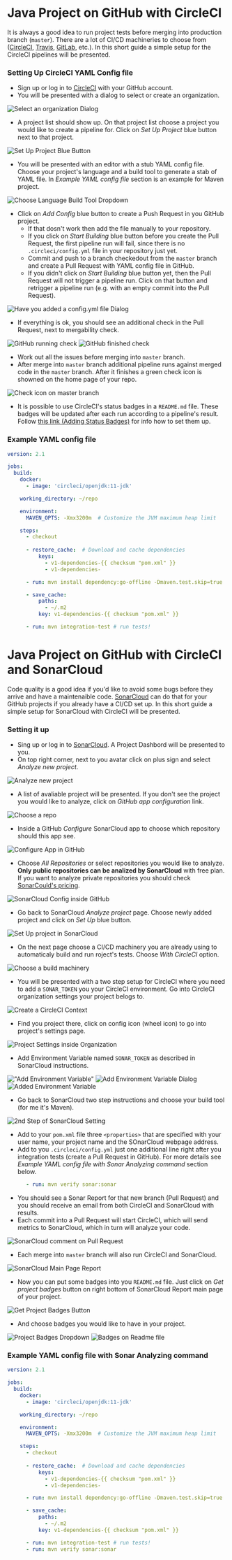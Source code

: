 # Java Project on GitHub with CircleCI

It is always a good idea to run project tests before merging into production branch (`master`). There are a lot of CI/CD machineries to choose from ([CircleCI](https://circleci.com/), [Travis](https://travis-ci.com/), [GitLab](https://gitlab.com/), etc.). In this short guide a simple setup for the CircleCI pipelines will be presented.

### Setting Up CircleCI YAML Config file

* Sign up or log in to [CircleCI](https://circleci.com/) with your GitHub account.
* You will be presented with a dialog to select or create an organization.

![Select an organization Dialog](01_select_org.png "Select an organization Dialog")
* A project list should show up. On that project list choose a project you would like to create a pipeline for. Click on _Set Up Project_ blue button next to that project.

![Set Up Project Blue Button](02_setup_project_button.png "Set Up Project Blue Button")
* You will be presented with an editor with a stub YAML config file. Choose your project's language and a build tool to generate a stab of YAML file. In _Example YAML config file_ section is an example for Maven project.

![Choose Language Build Tool Dropdown](03_choose_language_build_tool.png "Choose Language Build Tool Dropdown")
* Click on _Add Config_ blue button to create a Push Request in you GitHub project.
   * If that dosn't work then add the file manually to your repository.
   * If you click on _Start Building_ blue button before you create the Pull Request, the first pipeline run will fail, since there is no `.circleci/config.yml` file in your repository just yet.
   * Commit and push to a branch checkedout from the `master` branch and create a Pull Request with YAML config file in GitHub.
   * If you didn't click on _Start Building_ blue button yet, then the Pull Request will not trigger a pipeline run. Click on that button and retrigger a pipeline run (e.g. with an empty commit into the Pull Request).

![Have you added a config.yml file Dialog](04_adding_config_popup.png "Have you added a config.yml file Dialog")
* If everything is ok, you should see an additional check in the Pull Request, next to mergability check.

![GitHub running check](05_running_github_checks.png "GitHub running check")
![GitHub finished check](06_finished_github_checks.png "GitHub finished check")
* Work out all the issues before merging into `master` branch.
* After merge into `master` branch additional pipeline runs against merged code in the `master` branch. After it finishes a green check icon is showned on the home page of your repo.

![Check icon on master branch](07_main_repo_page_checks.png "Check icon on master branch")
* It is possible to use CircleCI's status badges in a `README.md` file. These badges will be updated after each run according to a pipeline's result. Follow [this link (Adding Status Badges)](https://circleci.com/docs/2.0/status-badges/) for info how to set them up.

### Example YAML config file

```yaml
version: 2.1

jobs:
  build:
    docker:
      - image: 'circleci/openjdk:11-jdk'

    working_directory: ~/repo

    environment:
      MAVEN_OPTS: -Xmx3200m  # Customize the JVM maximum heap limit

    steps:
      - checkout
      
      - restore_cache:  # Download and cache dependencies
          keys:
            - v1-dependencies-{{ checksum "pom.xml" }}
            - v1-dependencies-

      - run: mvn install dependency:go-offline -Dmaven.test.skip=true

      - save_cache:
          paths:
            - ~/.m2
          key: v1-dependencies-{{ checksum "pom.xml" }}

      - run: mvn integration-test # run tests!
```

# Java Project on GitHub with CircleCI and SonarCloud

Code quality is a good idea if you'd like to avoid some bugs before they arrive and have a maintenaible code. [SonarCloud](https://sonarcloud.io) can do that for your GitHub projects if you already have a CI/CD set up. In this short guide a simple setup for SonarCloud with CircleCI will be presented.

### Setting it up

* Sing up or log in to [SonarCloud](https://sonarcloud.io/). A Project Dashbord will be presented to you.
* On top right corner, next to you avatar click on plus sign and select _Analyze new project_.

![Analyze new project](08_add_new_project_in_sonar.png "Analyze new project")
* A list of avaliable project will be presented. If you don't see the project you would like to analyze, click on _GitHub app configuration_ link.

![Choose a repo](09_choose_a_repo.png "Choose a repo")
* Inside a GitHub _Configure_ SonarCloud app to choose which repository should this app see.

![Configure App in GitHub](10_configure_app_in_github.png "Configure App in GitHub")
* Choose _All Repositories_ or select repositories you would like to analyze. **Only public repositories can be analized by SonarCloud** with free plan. If you want to analyze private repositories you should check [SonarCould's pricing](https://sonarcloud.io/pricing).

![SonarCloud Config inside GitHub](11_sonarcloud_config_inside_github.png "SonarCloud Config inside GitHub")
* Go back to SonarCloud _Analyze project_ page. Choose newly added project and click on _Set Up_ blue button.

![Set Up project in SonarCloud](12_set_up_project_in_sonarcloud.png "Set Up project in SonarCloud")
* On the next page choose a CI/CD machinery you are already using to automaticaly build and run roject's tests. Choose _With CircleCI_ option.

![Choose a build machinery](13_sonarcloud_choose_a_build_machinery.png "Choose a build machinery")
* You will be presented with a two step setup for CircleCI where you need to add a `SONAR_TOKEN` you your CircleCI environment. Go into CircleCI organization settings your project belogs to.

![Create a CircleCI Context](14_create_circle_ci_context.png "Create a CircleCI Context")
* Find you project there, click on config icon (wheel icon) to go into project's settings page.

![Project Settings inside Organization](15_project_settings_inside_organization.png "Project Settings inside Organization")
* Add Environment Variable named `SONAR_TOKEN` as described in SonarCloud instructions.

!["Add Environment Variable"](16_add_env_var.png "Add Environment Variable")
![Add Environment Variable Dialog](17_add_env_var_dialog.png "Add Environment Variable Dialog")
![Added Environment Variable](18_added_env_var.png "Added Environment Variable")
* Go back to SonarCloud two step instructions and choose your build tool (for me it's Maven).

![2nd Step of SonarCloud Setting](19_sonarcloud_2nd_step_instruction.png "2nd Step of SonarCloud Setting")
* Add to your `pom.xml` file three `<properties>` that are specified with your user name, your project name and the SOnarCloud webpage address.
* Add to you `.circleci/config.yml` just one additional line right after you integration tests (create a Pull Request in GitHub). For more details see _Example YAML config file with Sonar Analyzing command_ section below.
```yaml
      - run: mvn verify sonar:sonar
```
* You should see a Sonar Report for that new branch (Pull Request) and you should receive an email from both CircleCI and SonarCloud with results.
* Each commit into a Pull Request will start CircleCI, which will send metrics to SonarCloud, which in turn will analyze your code.

![SonarCloud comment on Pull Request](20_sonar_comment_on_github_pr.png "SonarCloud comment on Pull Request")
* Each merge into `master` branch will also run CircleCI and SonarCloud.

![SonarCloud Main Page Report](21_sonarcloud_report_main_page.png "SonarCloud Main Page Report")
* Now you can put some badges into you `README.md` file. Just click on _Get project badges_ button on right bottom of SonarCloud Report main page of your project.

![Get Project Badges Button](22_get_sonarcloud_badges.png "Get Project Badges Button")
* And choose badges you would like to have in your project.

![Project Badges Dropdown](23_sonarcloud_badges_dropdown.png "Project Badges Dropdown")
![Badges on Readme file](24_badges_inside_readme.png "Badges on Readme file")

### Example YAML config file with Sonar Analyzing command

```yaml
version: 2.1

jobs:
  build:
    docker:
      - image: 'circleci/openjdk:11-jdk'

    working_directory: ~/repo

    environment:
      MAVEN_OPTS: -Xmx3200m  # Customize the JVM maximum heap limit

    steps:
      - checkout
      
      - restore_cache:  # Download and cache dependencies
          keys:
            - v1-dependencies-{{ checksum "pom.xml" }}
            - v1-dependencies-

      - run: mvn install dependency:go-offline -Dmaven.test.skip=true

      - save_cache:
          paths:
            - ~/.m2
          key: v1-dependencies-{{ checksum "pom.xml" }}

      - run: mvn integration-test # run tests!
      - run: mvn verify sonar:sonar
```
